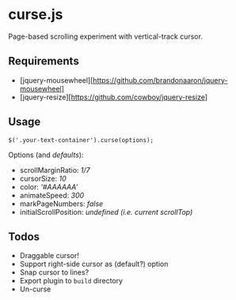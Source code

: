 curse.js
========

Page-based scrolling experiment with vertical-track cursor.

## Requirements

- [jquery-mousewheel][https://github.com/brandonaaron/jquery-mousewheel]
- [jquery-resize][https://github.com/cowboy/jquery-resize]


## Usage

    $('.your-text-container').curse(options);
 
Options (and *defaults*):
- scrollMarginRatio: *1/7*
- cursorSize: *10*
- color: *'#AAAAAA'*
- animateSpeed: *300*
- markPageNumbers: *false*
- initialScrollPosition: *undefined (i.e. current scrollTop)*


## Todos

- Draggable cursor!
- Support right-side cursor as (default?) option
- Snap cursor to lines?
- Export plugin to `build` directory
- Un-curse
